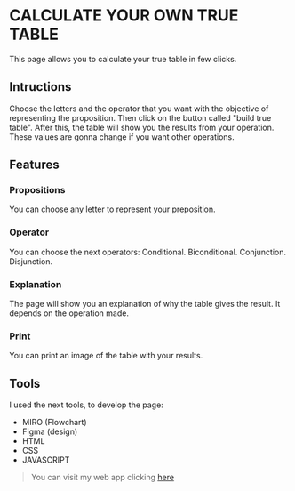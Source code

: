 # CALCULATE YOUR OWN TRUE TABLE
This page allows you to calculate your true table in few clicks.

## Intructions
Choose the letters and the operator that you want with the objective of representing the proposition. Then click on the button called "build true table".
After this, the table will show you the results from your operation. These values are gonna change if you want other operations.

## Features

### Propositions
 You can choose any letter to represent your preposition.
 
### Operator
 You can choose the next operators: 
 Conditional.
 Biconditional.
 Conjunction.
 Disjunction.

### Explanation
  The page will show you an explanation of why the table gives the result. It depends on the operation made.
  
### Print
  You can print an image of the table with your results.
  
 
## Tools 
I used the next tools, to develop the page:
- MIRO (Flowchart)
- Figma (design)
- HTML
- CSS
- JAVASCRIPT

> You can visit my web app clicking [here](https://badilleins.github.io/Calculadora-Tablas-de-verdad/)

